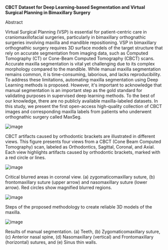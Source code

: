 **CBCT Dataset for Deep Learning-based Segmentation and Virtual Surgical Planning in Bimaxillary Surgery**

Abstract

Virtual Surgical Planning (VSP) is essential for patient-centric care in craniomaxillofacial surgeries, particularly in bimaxillary orthognathic surgeries involving maxilla and mandible repositioning. VSP in bimaxillary orthognathic surgery requires 3D surface models of the target structure that rely on accurate segmentation from imaging data, such as Computed Tomography (CT) or Cone-Beam Computed Tomography (CBCT) scans. Accurate maxilla segmentation is vital yet challenging due to its complex morphology compared to the mandible. While manual maxilla segmentation remains common, it is time-consuming, laborious, and lacks reproducibility. To address these limitations, automating maxilla segmentation using Deep Learning methods is proposed. However, it's important to acknowledge that manual segmentation is an important step as the gold standard for validating purposes in supervised deep learning methods. To the best of our knowledge, there are no publicly available maxilla-labeled datasets. In this study, we present the first open-access high-quality collection of CBCT images and corresponding maxilla labels from patients who underwent orthognathic surgery called MaxSeg.

![image](https://github.com/user-attachments/assets/b4020ce9-f288-4c4b-95df-ea0bf7d61255)

CBCT artifacts caused by orthodontic brackets are illustrated in different views. This figure presents four views from a CBCT (Cone Beam Computed Tomography) scan, labeled as Orthodontics, Sagittal, Coronal, and Axial. Each view highlights artifacts caused by orthodontic brackets, marked with a red circle or lines. 

![image](https://github.com/user-attachments/assets/b8193d5f-9ebe-440f-9ff0-9668d4565dc2)

Critical blurred areas in coronal view. (a) zygomaticomaxillary suture, (b) frontomaxillary suture (upper arrow) and nasomaxillary suture (lower arrow). Red circles show magnified blurred regions.

![image](https://github.com/user-attachments/assets/6bc4c346-0b1d-4d44-aac9-a8eb3804d304)


Steps of the proposed methodology to create reliable 3D models of the maxilla.

![image](https://github.com/user-attachments/assets/2daac496-274b-42fa-8af0-8c91896ed2fc)

Results of manual segmentation. (a) Teeth, (b) Zygomaticomaxillary suture, (c) Anterior nasal spine, (d) Nasomaxillary (vertical) and Frontomaxillary (horizontal) sutures, and (e) Sinus thin walls.








